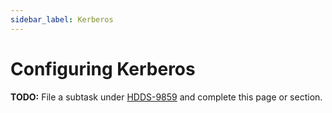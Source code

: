 ```yaml
---
sidebar_label: Kerberos
---
```


# Configuring Kerberos

**TODO:** File a subtask under [HDDS-9859](https://issues.apache.org/jira/browse/HDDS-9859) and complete this page or section.
